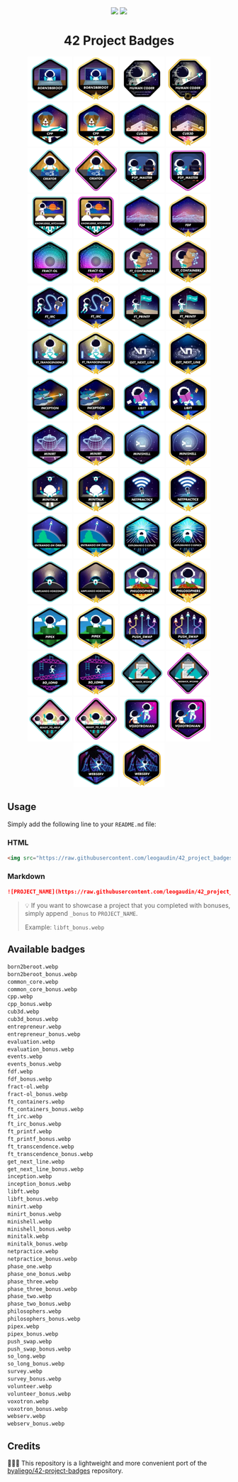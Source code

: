 <div align="center">
	<img src="https://img.shields.io/badge/average_size-5.95_KB-success" />
	<img src="https://img.shields.io/badge/format-WebP-success" />
	<h1>42 Project Badges</h1>
	<img src="badges/born2beroot.webp" width="100" width="100" />
	<img src="badges/born2beroot_bonus.webp" width="100" />
	<img src="badges/common_core.webp" width="100" />
	<img src="badges/common_core_bonus.webp" width="100" />
	<img src="badges/cpp.webp" width="100" />
	<img src="badges/cpp_bonus.webp" width="100" />
	<img src="badges/cub3d.webp" width="100" />
	<img src="badges/cub3d_bonus.webp" width="100" />
	<img src="badges/entrepreneur.webp" width="100" />
	<img src="badges/entrepreneur_bonus.webp" width="100" />
	<img src="badges/evaluation.webp" width="100" />
	<img src="badges/evaluation_bonus.webp" width="100" />
	<img src="badges/events.webp" width="100" />
	<img src="badges/events_bonus.webp" width="100" />
	<img src="badges/fdf.webp" width="100" />
	<img src="badges/fdf_bonus.webp" width="100" />
	<img src="badges/fract-ol.webp" width="100" />
	<img src="badges/fract-ol_bonus.webp" width="100" />
	<img src="badges/ft_containers.webp" width="100" />
	<img src="badges/ft_containers_bonus.webp" width="100" />
	<img src="badges/ft_irc.webp" width="100" />
	<img src="badges/ft_irc_bonus.webp" width="100" />
	<img src="badges/ft_printf.webp" width="100" />
	<img src="badges/ft_printf_bonus.webp" width="100" />
	<img src="badges/ft_transcendence.webp" width="100" />
	<img src="badges/ft_transcendence_bonus.webp" width="100" />
	<img src="badges/get_next_line.webp" width="100" />
	<img src="badges/get_next_line_bonus.webp" width="100" />
	<img src="badges/inception.webp" width="100" />
	<img src="badges/inception_bonus.webp" width="100" />
	<img src="badges/libft.webp" width="100" />
	<img src="badges/libft_bonus.webp" width="100" />
	<img src="badges/minirt.webp" width="100" />
	<img src="badges/minirt_bonus.webp" width="100" />
	<img src="badges/minishell.webp" width="100" />
	<img src="badges/minishell_bonus.webp" width="100" />
	<img src="badges/minitalk.webp" width="100" />
	<img src="badges/minitalk_bonus.webp" width="100" />
	<img src="badges/netpractice.webp" width="100" />
	<img src="badges/netpractice_bonus.webp" width="100" />
	<img src="badges/phase_one.webp" width="100" />
	<img src="badges/phase_one_bonus.webp" width="100" />
	<img src="badges/phase_three.webp" width="100" />
	<img src="badges/phase_three_bonus.webp" width="100" />
	<img src="badges/phase_two.webp" width="100" />
	<img src="badges/phase_two_bonus.webp" width="100" />
	<img src="badges/philosophers.webp" width="100" />
	<img src="badges/philosophers_bonus.webp" width="100" />
	<img src="badges/pipex.webp" width="100" />
	<img src="badges/pipex_bonus.webp" width="100" />
	<img src="badges/push_swap.webp" width="100" />
	<img src="badges/push_swap_bonus.webp" width="100" />
	<img src="badges/so_long.webp" width="100" />
	<img src="badges/so_long_bonus.webp" width="100" />
	<img src="badges/survey.webp" width="100" />
	<img src="badges/survey_bonus.webp" width="100" />
	<img src="badges/volunteer.webp" width="100" />
	<img src="badges/volunteer_bonus.webp" width="100" />
	<img src="badges/voxotron.webp" width="100" />
	<img src="badges/voxotron_bonus.webp" width="100" />
	<img src="badges/webserv.webp" width="100" />
	<img src="badges/webserv_bonus.webp" width="100" />
</div>

## Usage

Simply add the following line to your `README.md` file:

### HTML
```html
<img src="https://raw.githubusercontent.com/leogaudin/42_project_badges/main/badges/PROJECT_NAME.webp"/>
```
### Markdown
```md
![PROJECT_NAME](https://raw.githubusercontent.com/leogaudin/42_project_badges/main/badges/PROJECT_NAME.webp)
```

> 💡 If you want to showcase a project that you completed with bonuses, simply append `_bonus` to `PROJECT_NAME`.
>
> Example: `libft_bonus.webp`

## Available badges

```bash
born2beroot.webp
born2beroot_bonus.webp
common_core.webp
common_core_bonus.webp
cpp.webp
cpp_bonus.webp
cub3d.webp
cub3d_bonus.webp
entrepreneur.webp
entrepreneur_bonus.webp
evaluation.webp
evaluation_bonus.webp
events.webp
events_bonus.webp
fdf.webp
fdf_bonus.webp
fract-ol.webp
fract-ol_bonus.webp
ft_containers.webp
ft_containers_bonus.webp
ft_irc.webp
ft_irc_bonus.webp
ft_printf.webp
ft_printf_bonus.webp
ft_transcendence.webp
ft_transcendence_bonus.webp
get_next_line.webp
get_next_line_bonus.webp
inception.webp
inception_bonus.webp
libft.webp
libft_bonus.webp
minirt.webp
minirt_bonus.webp
minishell.webp
minishell_bonus.webp
minitalk.webp
minitalk_bonus.webp
netpractice.webp
netpractice_bonus.webp
phase_one.webp
phase_one_bonus.webp
phase_three.webp
phase_three_bonus.webp
phase_two.webp
phase_two_bonus.webp
philosophers.webp
philosophers_bonus.webp
pipex.webp
pipex_bonus.webp
push_swap.webp
push_swap_bonus.webp
so_long.webp
so_long_bonus.webp
survey.webp
survey_bonus.webp
volunteer.webp
volunteer_bonus.webp
voxotron.webp
voxotron_bonus.webp
webserv.webp
webserv_bonus.webp
```


## Credits

🙇🏻‍♂️ This repository is a lightweight and more convenient port of the [byaliego/42-project-badges](https://github.com/byaliego/42-project-badges) repository.
